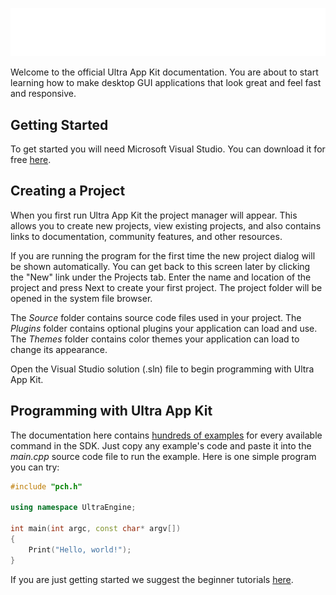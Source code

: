 
![dsf](https://raw.githubusercontent.com/Leadwerks/Documentation/master/Images/appkit_logo.png)

Welcome to the official Ultra App Kit documentation. You are about to start learning how to make desktop GUI applications that look great and feel fast and responsive.

## Getting Started ##

To get started you will need Microsoft Visual Studio. You can download it for free [here](https://visualstudio.microsoft.com/downloads/).

## Creating a Project ##

When you first run Ultra App Kit the project manager will appear. This allows you to create new projects, view existing projects, and also contains links to documentation, community features, and other resources.

If you are running the program for the first time the new project dialog will be shown automatically. You can get back to this screen later by clicking the "New" link under the Projects tab. Enter the name and location of the project and press Next to create your first project. The project folder will be opened in the system file browser.

The *Source* folder contains source code files used in your project. The *Plugins* folder contains optional plugins your application can load and use. The *Themes* folder contains color themes your application can load to change its appearance.

Open the Visual Studio solution (.sln) file to begin programming with Ultra App Kit.

## Programming with Ultra App Kit ##

The documentation here contains [hundreds of examples](CreateButton.md) for every available command in the SDK. Just copy any example's code and paste it into the *main.cpp* source code file to run the example. Here is one simple program you can try:

```c++
#include "pch.h"

using namespace UltraEngine;

int main(int argc, const char* argv[])
{
    Print("Hello, world!");
}
```

If you are just getting started we suggest the beginner tutorials [here](.).
